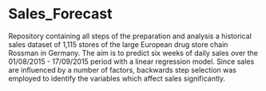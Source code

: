 # Sales_Forecast
Repository containing all steps of the preparation and analysis a historical sales dataset of 1,115 stores of the large European drug store chain Rossman in Germany. The aim is to predict six weeks of daily sales over the 01/08/2015 - 17/09/2015 period with a linear regression model. Since sales are influenced by a number of factors, backwards step selection was employed to identify the variables which affect sales significantly.
